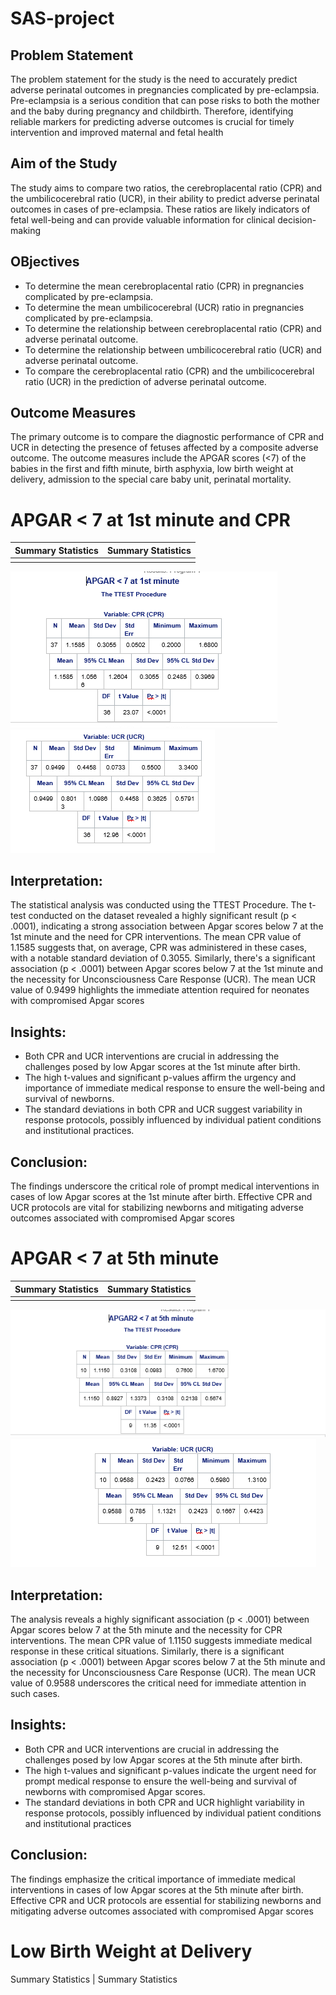 # SAS-project
## Problem Statement
The problem statement for the study is the need to accurately predict adverse perinatal outcomes in pregnancies complicated by pre-eclampsia. Pre-eclampsia is a serious condition that can pose risks to both the mother and the baby during pregnancy and childbirth. Therefore, identifying reliable markers for predicting adverse outcomes is crucial for timely intervention and improved maternal and fetal health

## Aim of the Study
The study aims to compare two ratios, the cerebroplacental ratio (CPR) and the umbilicocerebral ratio (UCR), in their ability to predict adverse perinatal outcomes in cases of pre-eclampsia. These ratios are likely indicators of fetal well-being and can provide valuable information for clinical decision-making

## OBjectives
- To determine the mean cerebroplacental ratio (CPR) in pregnancies complicated by pre-eclampsia.
- To determine the mean umbilicocerebral (UCR) ratio in pregnancies complicated by pre-eclampsia.
- To determine the relationship between cerebroplacental ratio (CPR) and adverse perinatal outcome.
- To determine the relationship between umbilicocerebral ratio (UCR) and adverse perinatal outcome.
- To compare the cerebroplacental ratio (CPR) and the umbilicocerebral ratio (UCR) in the prediction of adverse perinatal outcome.

## Outcome Measures
The primary outcome is to compare the diagnostic performance of CPR and UCR in detecting the presence of fetuses affected by a composite adverse outcome. The outcome measures include the APGAR scores (<7) of the babies in the first and fifth minute, birth asphyxia, low birth weight       at delivery,  admission to the special care baby unit, perinatal mortality.

# APGAR < 7 at 1st minute and CPR

Summary Statistics      |      Summary Statistics
:----------------------:|:----------------------------------:
                        |                                    
  ![](cpr1.PNG)                    ![](ucr1.PNG)

  ## Interpretation: 
  The statistical analysis was conducted using the TTEST Procedure. The t-test conducted on the dataset revealed a highly significant result (p < .0001), indicating a strong association between Apgar scores below 7 at the 1st minute and the need for CPR interventions. The mean CPR value of 1.1585 suggests that, on average, CPR was administered in these cases, with a notable standard deviation of 0.3055. Similarly, there's a significant association (p < .0001) between Apgar scores below 7 at the 1st minute and the necessity for Unconsciousness Care Response (UCR). The mean UCR value of 0.9499 highlights the immediate attention required for neonates with compromised Apgar scores

  ## Insights:
- Both CPR and UCR interventions are crucial in addressing the challenges posed by low Apgar scores at the 1st minute after birth.
- The high t-values and significant p-values affirm the urgency and importance of immediate medical response to ensure the well-being and survival of newborns.
- The standard deviations in both CPR and UCR suggest variability in response protocols, possibly influenced by individual patient conditions and institutional practices.
  
## Conclusion:
The findings underscore the critical role of prompt medical interventions in cases of low Apgar scores at the 1st minute after birth. Effective CPR and UCR protocols are vital for stabilizing newborns and mitigating adverse outcomes associated with compromised Apgar scores

# APGAR < 7 at 5th minute

Summary Statistics    |    Summary Statistics
:---------------------|:----------------------:
                      |
![](cpr2.PNG)            ![](UCR2.PNG)   

## Interpretation:
The analysis reveals a highly significant association (p < .0001) between Apgar scores below 7 at the 5th minute and the necessity for CPR interventions. The mean CPR value of 1.1150 suggests immediate medical response in these critical situations. Similarly, there is a significant association (p < .0001) between Apgar scores below 7 at the 5th minute and the necessity for Unconsciousness Care Response (UCR). The mean UCR value of 0.9588 underscores the critical need for immediate attention in such cases.

## Insights:
- Both CPR and UCR interventions are crucial in addressing the challenges posed by low Apgar scores at the 5th minute after birth.
- The high t-values and significant p-values indicate the urgent need for prompt medical response to ensure the well-being and survival of newborns with compromised Apgar scores.
- The standard deviations in both CPR and UCR highlight variability in response protocols, possibly influenced by individual patient conditions and institutional practices

## Conclusion:
The findings emphasize the critical importance of immediate medical interventions in cases of low Apgar scores at the 5th minute after birth. Effective CPR and UCR protocols are essential for stabilizing newborns and mitigating adverse outcomes associated with compromised Apgar scores

# Low Birth Weight at Delivery

Summary Statistics      |      Summary Statistics

